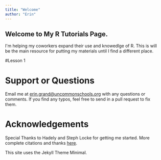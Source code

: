 ```yaml
---
title: "Welcome"
author: "Erin"
---
```



## Welcome to My R Tutorials Page.
I'm helping my coworkers expand their use and knowedlge of R. This is will be the main resource for putting my materials until I find a different place.

#Lesson 1


# Support or Questions
Email me at erin.grand@uncommonschools.org with any questions or comments. If you find any typos, feel free to send in a pull request to fix them. 

# Acknowledgements
Special Thanks to Hadely and Steph Locke for getting me started. More complete citations and thanks [here](acknowledgements.html).

This site uses the Jekyll Theme Minimal.
